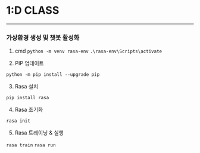 # 1:D CLASS

---

### 가상환경 생성 및 챗봇 활성화

1. cmd
  `python -m venv rasa-env`
  `.\rasa-env\Scripts\activate`

2. PIP 업데이트

  `python -m pip install --upgrade pip`

3. Rasa 설치

  `pip install rasa`

4. Rasa 초기화

  `rasa init`

5. Rasa 트레이닝 & 실행

  `rasa train`
  `rasa run`
